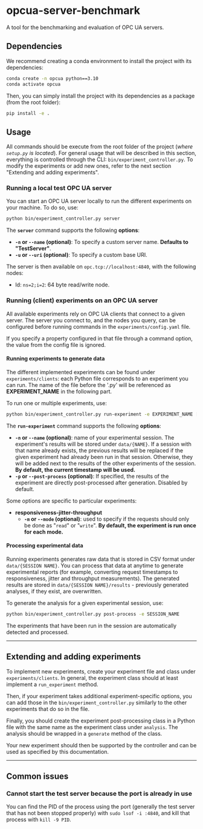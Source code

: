 # opcua-server-benchmark
A tool for the benchmarking and evaluation of OPC UA servers.

## Dependencies
We recommend creating a conda environment to install the project with its dependencies:
```bash
conda create -n opcua python==3.10
conda activate opcua
```
Then, you can simply install the project with its dependencies as a package (from the root folder):
```bash
pip install -e .
```

## Usage
All commands should be execute from the root folder of the project (*where `setup.py` is located*). For general usage that will be described in this section, everything is controlled through the CLI: `bin/experiment_controller.py`. To modify the experiments or add new ones, refer to the next section "Extending and adding experiments".

### Running a local test OPC UA server
You can start an OPC UA server locally to run the different experiments on your machine. To do so, use:
```bash
python bin/experiment_controller.py server
```
The **`server`** command supports the following **options**:

- **`-n` or `--name` (optional)**: To specify a custom server name. **Defaults to "TestServer"**.
- **`-u` or `--uri` (optional)**: To specify a custom base URI.
  
The server is then available on `opc.tcp://localhost:4840`, with the following nodes:

- Id: `ns=2;i=2`: 64 byte read/write node.


### Running (client) experiments on an OPC UA server
All available experiments rely on OPC UA clients that connect to a given server. The server you connect to, and the nodes you query, can be configured before running commands in the `experiments/config.yaml` file. 

If you specify a property configured in that file through a command option, the value from the config file is ignored.

#### Running experiments to generate data
The different implemented experiments can be found under `experiments/clients`: each Python file corresponds to an experiment you can run. The name of the file before the '.py' will be referenced as **EXPERIMENT_NAME** in the following part. 

To run one or multiple experiments, use:
```bash
python bin/experiment_controller.py run-experiment -e EXPERIMENT_NAME [-e EXPERIMENT_NAME2 ...]
```
The **`run-experiment`** command supports the following **options**:

- **`-n` or `--name` (optional)**: name of your experimental session. The experiment's results will be stored under `data/{NAME}`. If a session with that name already exists, the previous results will be replaced if the given experiment had already been run in that session. Otherwise, they will be added next to the results of the other experiments of the session. **By default, the current timestamp will be used.**
- **`-p` or `--post-process` (optional)**: If specified, the results of the experiment are directly post-processed after generation. Disabled by default.

Some options are specific to particular experiments:

- **responsiveness-jitter-throughput**
  - **`-m` or `--mode` (optional)**: used to specify if the requests should only be done as "`read`" or "`write`". **By default, the experiment is run once for each mode.**


#### Processing experimental data
Running experiments generates raw data that is stored in CSV format under `data/{SESSION NAME}`. You can process that data at anytime to generate experimental reports (for example, converting request timestamps to responsiveness, jitter and throughput measurements). The generated results are stored in `data/{SESSION NAME}/results` - previously generated analyses, if they exist, are overwritten. 

To generate the analysis for a given experimental session, use:
```bash
python bin/experiment_controller.py post-process -e SESSION_NAME
```
The experiments that have been run in the session are automatically detected and processed.


____
## Extending and adding experiments 
To implement new experiments, create your experiment file and class under `experiments/clients`. In general, the experiment class should at least implement a `run_experiment` method.

Then, if your experiment takes additional experiment-specific options, you can add those in the `bin/experiment_controller.py` similarly to the other experiments that do so in the file. 

Finally, you should create the experiment post-processing class in a Python file with the same name as the experiment class under `analysis`. The analysis should be wrapped in a `generate` method of the class. 

Your new experiment should then be supported by the controller and can be used as specified by this documentation.

____
## Common issues
### Cannot start the test server because the port is already in use
You can find the PID of the process using the port (generally the test server that has not been stopped properly) with `sudo lsof -i :4840`, and kill that process with `kill -9 PID`.
